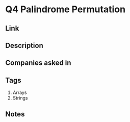 # Q4 Palindrome Permutation

## Link

## Description

## Companies asked in

## Tags

1. Arrays
1. Strings

## Notes